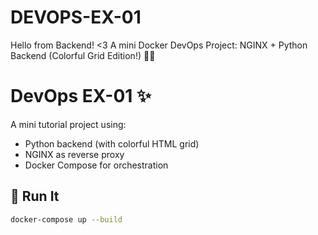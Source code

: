 # DEVOPS-EX-01
Hello from Backend! &lt;3 A mini Docker DevOps Project: NGINX + Python Backend (Colorful Grid Edition!) 🎨🐳

# DevOps EX-01 ✨

A mini tutorial project using:
- Python backend (with colorful HTML grid)
- NGINX as reverse proxy
- Docker Compose for orchestration

## 🔧 Run It

```bash
docker-compose up --build
